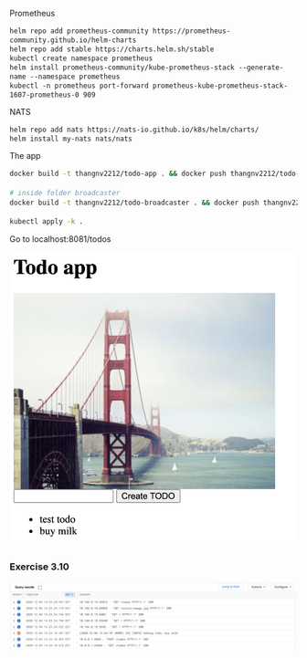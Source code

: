 Prometheus
```
helm repo add prometheus-community https://prometheus-community.github.io/helm-charts
helm repo add stable https://charts.helm.sh/stable
kubectl create namespace prometheus
helm install prometheus-community/kube-prometheus-stack --generate-name --namespace prometheus
kubectl -n prometheus port-forward prometheus-kube-prometheus-stack-1607-prometheus-0 909
```

NATS
```
helm repo add nats https://nats-io.github.io/k8s/helm/charts/
helm install my-nats nats/nats
```

The app
```bash
docker build -t thangnv2212/todo-app . && docker push thangnv2212/todo-app

# inside folder broadcaster
docker build -t thangnv2212/todo-broadcaster . && docker push thangnv2212/todo-broadcaster

kubectl apply -k .
```

Go to localhost:8081/todos

![](todo.png)

### Exercise 3.10

![](todo-log.png)
